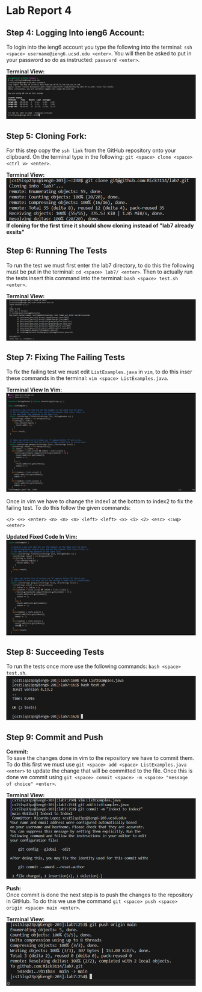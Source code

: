 # Lab Report 4 

## Step 4: Logging Into ieng6 Account: 
To login into the ieng6 account you type the following into the terminal: `ssh <space> username@ieng6.ucsd.edu <enter>`. You will then be asked to put in your password so do as instructed: `password <enter>`. 

**Terminal View:** 
![Image](ieng6.png)

## Step 5: Cloning Fork: 
For this step copy the `ssh link` from the GitHub repository onto your clipboard. On the terminal type in the following: `git <space> clone <space> <ctrl v> <enter>`. 

**Terminal View:** \
![Image](sshclone.png) \
**If cloning for the first time it should show cloning instead of "lab7 already exsits"** 

## Step 6: Running The Tests 
To run the test we must first enter the lab7 directory, to do this the following must be put in the terminal: `cd <space> lab7/ <enter>`. Then to actually run the tests insert this command into the terminal: `bash <space> test.sh <enter>`. 

**Terminal View:** 
![Image](ListsTests.png)

## Step 7: Fixing The Failing Tests
To fix the failing test we must edit `ListExamples.java` in `vim`, to do this inser these commands in the terminal: `vim <space> ListExamples.java`. 

**Terminal View In Vim:** 
![Image](Vim1.png)

Once in vim we have to change the index1 at the bottom to index2 to fix the failing test. To do this follow the given commands:
```
</> <+> <enter> <n> <n> <n> <left> <left> <x> <i> <2> <esc> <:wq> <enter>
```

**Updated Fixed Code In Vim:** 
![Image](Vim2.png)

## Step 8: Succeeding Tests 
To run the tests once more use the following commands: `bash <space> test.sh`.
![Image](PassedTests.png) 

## Step 9: Commit and Push 

**Commit:** \
To save the changes done in vim to the repository we have to commit them. To do this first we must use `git <space> add <space> ListExamples.java <enter>` to update the change that will be committed to the file. Once this is done we commit using `git <space> commit <space> -m <space> "message of choice" <enter>`. 

**Terminal View:** \
![Image](Commit.png)

**Push:** \
Once commit is done the next step is to push the changes to the repository in GitHub. To do this we use the command `git <space> push <space> origin <space> main <enter>`. 

**Terminal View:** \
![Image](push.png)
